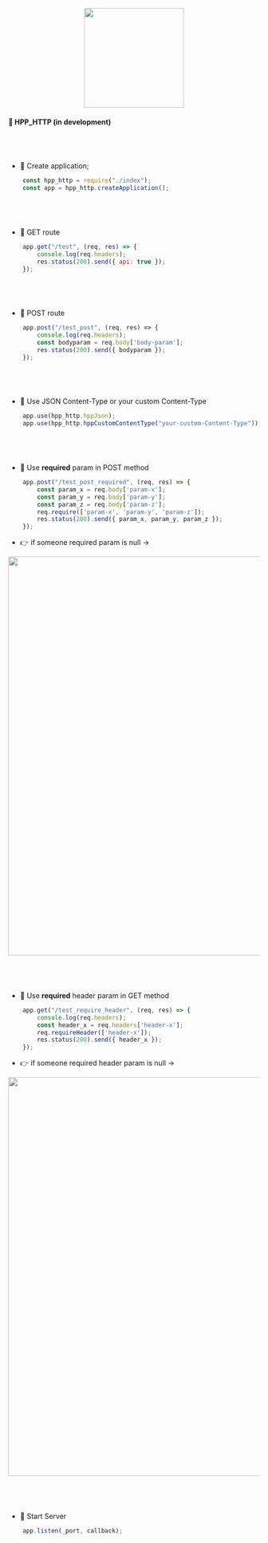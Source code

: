 
<p style="text-align:center" >
<img src="https://miro.medium.com/max/4000/0*9MuDUrkFfwXvA8J5.png" width="200rem">
</p>

#### 🥤 HPP_HTTP (in development)

## <br>

- 🧶 Create application;
```js
    const hpp_http = require("./index");
    const app = hpp_http.createApplication();
```

## <br>

- 🧶 GET route
```js
    app.get("/test", (req, res) => {
        console.log(req.headers);
        res.status(200).send({ api: true });
    });
```

## <br>

- 🧶 POST route
```js
    app.post("/test_post", (req, res) => {
        console.log(req.headers);
        const bodyparam = req.body['body-param'];
        res.status(200).send({ bodyparam });
    });
```

## <br>

- 🧶 Use JSON Content-Type or your custom Content-Type
```js
    app.use(hpp_http.hppJson);
    app.use(hpp_http.hppCustomContentType("your-custom-Content-Type"))
```
## <br>

- 🧶 Use <strong>required</strong> param in POST method

```js
    app.post("/test_post_required", (req, res) => {
        const param_x = req.body['param-x'];
        const param_y = req.body['param-y'];
        const param_z = req.body['param-z'];
        req.require(['param-x', 'param-y', 'param-z']);
        res.status(200).send({ param_x, param_y, param_z });
    });
```

- 👉 if someone required param is null ->
<img src="https://i.imgur.com/OJfdnxy.png" width="800rem" >

## <br>

- 🧶 Use <strong>required</strong> header param in GET method

```js
    app.get("/test_require_header", (req, res) => {
        console.log(req.headers);
        const header_x = req.headers['header-x'];
        req.requireHeader(['header-x']);
        res.status(200).send({ header_x });
    });
```

- 👉 if someone required header param is null ->
<img src="https://i.imgur.com/f4x8zwg.png" width="800rem" >

## <br>

- 🧶 Start Server
```js
    app.listen(_port, callback);
```

